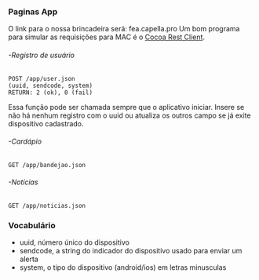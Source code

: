 ### Paginas App

O link para o nossa brincadeira será: fea.capella.pro
Um bom programa para simular as requisições para MAC é o [Cocoa Rest Client](https://code.google.com/p/cocoa-rest-client/).

###### -Registro de usuário
```
POST /app/user.json
(uuid, sendcode, system)
RETURN: 2 (ok), 0 (fail)
```
Essa função pode ser chamada sempre que o aplicativo iniciar. Insere se não há nenhum registro com o uuid ou atualiza os outros campo se já exite dispositivo cadastrado.

###### -Cardápio
```
GET /app/bandejao.json
```

###### -Notícias
```
GET /app/noticias.json
```

### Vocabulário

* uuid, número único do dispositivo
* sendcode, a string do indicador do dispositivo usado para enviar um alerta
* system, o tipo do dispositivo (android/ios) em letras minusculas
